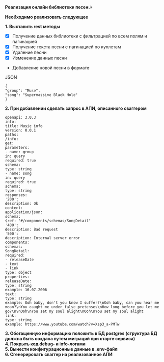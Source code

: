 **Реализация онлайн библиотеки песен 🎶**

**Необходимо реализовать следующее**

**1\. Выставить rest методы**

- [x] Получение данных библиотеки с фильтрацией по всем полям и пагинацией
- [x] Получение текста песни с пагинацией по куплетам  
- [x] Удаление песни  
- [x] Изменение данных песни  
- Добавление новой песни в формате

JSON

`{`  
 `"group": "Muse",`  
 `"song": "Supermassive Black Hole"`  
`}`

**2\. При добавлении сделать запрос в АПИ, описанного сваггером**

`openapi: 3.0.3`  
`info:`  
  `title: Music info`  
  `version: 0.0.1`  
`paths:`  
  `/info:`  
    `get:`  
      `parameters:`  
        `- name: group`  
          `in: query`  
          `required: true`  
          `schema:`  
            `type: string`  
        `- name: song`  
          `in: query`  
          `required: true`  
          `schema:`  
            `type: string`  
      `responses:`  
        `'200':`  
          `description: Ok`  
          `content:`  
            `application/json:`  
              `schema:`  
                `$ref: '#/components/schemas/SongDetail'`  
        `'400':`  
          `description: Bad request`  
        `'500':`  
          `description: Internal server error`  
`components:`  
  `schemas:`  
    `SongDetail:`  
      `required:`  
        `- releaseDate`  
        `- text`  
        `- link`  
      `type: object`  
      `properties:`  
        `releaseDate:`  
          `type: string`  
          `example: 16.07.2006`  
        `text:`  
          `type: string`  
          `example: Ooh baby, don't you know I suffer?\nOoh baby, can you hear me moan?\nYou caught me under false pretenses\nHow long before you let me go?\n\nOoh\nYou set my soul alight\nOoh\nYou set my soul alight`  
        `link:`  
          `type: string`  
          `example: https://www.youtube.com/watch?v=Xsp3_a-PMTw`

**3\. Обогащенную информацию положить в БД postgres (структура БД должна быть создана путем миграций при старте сервиса)**  
**4\. Покрыть код debug- и info-логами**  
**5\. Вынести конфигурационные данные в .env-файл**  
**6\. Сгенерировать сваггер на реализованное АПИ**  
